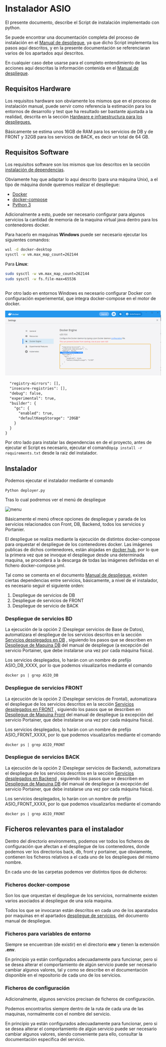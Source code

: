 

# Instalador ASIO

El presente documento, describe el Script de instalación implementado con python.

Se puede encontrar una documentación completa del proceso de instalación en el [Manual de despliegue](https://github.com/HerculesCRUE/ib-asio-docs-/blob/master/00-Arquitectura/Manual_de_despliegue/manual_de_despliegue.md), ya que dicho Script implementa los pasos aquí descritos, y en la presente documentación se referenciaran varios de los apartados aquí descritos.

En cualquier caso debe usarse para el completo entendimiento de las acciones aquí descritas la información contenida en el [Manual de despliegue](https://github.com/HerculesCRUE/ib-asio-docs-/blob/master/00-Arquitectura/Manual_de_despliegue/manual_de_despliegue.md). 

## Requisitos Hardware

Los requisitos hardware son obviamente los mismos que en el proceso de instalación manual, puede servir como referencia la estimación para los entornos de desarrollo y test que ha resultado ser bastante ajustada a la realidad, descrita en la sección [Hardware e infraestructura para los despliegues.](https://github.com/HerculesCRUE/ib-asio-docs-/blob/master/00-Arquitectura/Manual_de_despliegue/manual_de_despliegue.md#21-hardware-y-e-infraestructura-para-los-despliegues)

Básicamente se estima unos 16GB de RAM para los servicios de DB y de FRONT y 32GB para los servicios de BACK, es decir un total de 64 GB. 

## Requisitos Software

Los requisitos software son los mismos que los descritos en la sección [instalación de dependencias](https://github.com/HerculesCRUE/ib-asio-docs-/blob/master/00-Arquitectura/Manual_de_despliegue/manual_de_despliegue.md#31-instalaciones-de-dependencias).

Obviamente hay que adaptar lo aquí descrito (para una máquina Unix), a el tipo de máquina donde queremos realizar el despliegue: 

* [Docker](https://docs.docker.com/get-docker/)
* [docker-compose](https://docs.docker.com/compose/install/)
* [Python 3](https://www.python.org/downloads/)

Adicionalmente a esto, puede ser necesario configurar para algunos servicios la cantidad de memoria de la maquina virtual java dentro para los contenedores docker.

Para hacerlo en maquinas **Windows** puede ser necesario ejecutar los siguientes comandos:

```sh
wsl -d docker-desktop
sysctl -w vm.max_map_count=262144
```

Para **Linux**:

```sh
sudo sysctl -w vm.max_map_count=262144
sudo sysctl -w fs.file-max=65536
```

## 

Por otro lado en entornos Windows es necesario configurar Docker con configuración experiemental, que integra docker-compose en el motor de docker.



![config](./img/docker.config.png)



```{
  "registry-mirrors": [],
  "insecure-registries": [],
  "debug": false,
  "experimental": true,
  "builder": {
    "gc": {
      "enabled": true,
      "defaultKeepStorage": "20GB"
    }
  }
}
```

Por otro lado para instalar las dependencias en de el proyecto, antes de ejecutar el Script es necesario, ejecutar el comando`pip install -r requirements.txt` desde la raíz del instalador.

## Instalador

Podemos ejecutar el instalador mediante el comando

```Python deployer.py```

Tras lo cual podremos ver el menú de despliegue

![menu](./img/menu.png)



Básicamente el menú ofrece opciones de despliegue y parada de los servicios relacionados con Front, DB, Backend, todos los servicios y Portanier.

El despliegue se realiza mediante la ejecución de distintos docker-compose  para orquestar el despliegue de los contenedores docker. Las imágenes publicas de dichos contenedores, están alojadas en [docker hub](https://hub.docker.com/search?q=herculescrue&type=image), por lo que la primera vez que se invoque el despliegue desde una determinada maquina, se procederá a la descarga de todas las imágenes definidas en el fichero docker-compose.yml.

Tal como se comenta en el documento [Manual de despliegue](https://github.com/HerculesCRUE/ib-asio-docs-/blob/master/00-Arquitectura/Manual_de_despliegue/manual_de_despliegue.md#21-hardware-y-e-infraestructura-para-los-despliegues), existen ciertas dependencias entre servicios, básicamente, a nivel de el instalador, es necesario seguir el siguiente orden:

1. Despliegue de servicios de DB
2. Despliegue de servicios de FRONT
3. Despliegue de servicio de BACK

### Despliegue de servicios BD

La ejecución de la opción 2 (Desplegar servicios de Base de Datos),  automatizara el despliegue de los servicios descritos en la sección [Servicios desplegados en DB](https://github.com/HerculesCRUE/ib-asio-docs-/blob/master/00-Arquitectura/Manual_de_despliegue/manual_de_despliegue.md#241-servicios-desplegados-en-db) , siguiendo los pasos que se describen en [Despliegue de Maquina DB](https://github.com/HerculesCRUE/ib-asio-docs-/blob/master/00-Arquitectura/Manual_de_despliegue/manual_de_despliegue.md#321-m%C3%A1quina-db) del manual de despliegue  (a excepción del servicio Portainer, que debe instalarse una vez por cada máquina física).

Los servicios desplegados, lo harán con un nombre de prefijo ASIO_DB_XXXX, por lo que  podemos visualizarlos mediante el comando 

`docker ps | grep ASIO_DB`

### Despliegue de servicios FRONT

La ejecución de la opción 2 (Desplegar servicios de Frontal),  automatizara el despliegue de los servicios descritos en la sección [Servicios desplegados en FRONT](https://github.com/HerculesCRUE/ib-asio-docs-/blob/master/00-Arquitectura/Manual_de_despliegue/manual_de_despliegue.md#242-servicios-desplegados-en-front) , siguiendo los pasos que se describen en [Despliegue de Maquina Front](https://github.com/HerculesCRUE/ib-asio-docs-/blob/master/00-Arquitectura/Manual_de_despliegue/manual_de_despliegue.md#322-m%C3%A1quina-front) del manual de despliegue (a excepción del servicio Portainer, que debe instalarse una vez por cada máquina física).

Los servicios desplegados, lo harán con un nombre de prefijo ASIO_FRONT_XXXX, por lo que  podemos visualizarlos mediante el comando 

`docker ps | grep ASIO_FRONT`

### Despliegue de servicios BACK

La ejecución de la opción 2 (Desplegar servicios de Backend),  automatizara el despliegue de los servicios descritos en la sección [Servicios desplegados en Backend](https://github.com/HerculesCRUE/ib-asio-docs-/blob/master/00-Arquitectura/Manual_de_despliegue/manual_de_despliegue.md#243-servicios-desplegados-en-back) , siguiendo los pasos que se describen en [Despliegue de Maquina DB](https://github.com/HerculesCRUE/ib-asio-docs-/blob/master/00-Arquitectura/Manual_de_despliegue/manual_de_despliegue.md#323-m%C3%A1quina-back) del manual de despliegue (a excepción del servicio Portainer, que debe instalarse una vez por cada máquina física).

Los servicios desplegados, lo harán con un nombre de prefijo ASIO_FRONT_XXXX, por lo que  podemos visualizarlos mediante el comando 

`docker ps | grep ASIO_FRONT`

## Ficheros relevantes para el instalador

Dentro del directorio environments, podemos ver todos los ficheros de configuración que afectan a el despliegue de los contenedores, donde podemos ver los directorios back, db, front y portainer, que obviamente, contienen los ficheros relativos a el cada uno de los despliegues del mismo nombre.

En cada uno de las carpetas podemos ver distintos tipos de dicheros:

### Ficheros docker-compose

Son los que orquestan el despliegue de los servicios, normalmente existen varios asociados al despliegue de una sola maquina.

Todos los que se invocaran están descritos en cada uno de los aparatados por maquinas en el apartados [despliegue de servicios](https://github.com/HerculesCRUE/ib-asio-docs-/blob/master/00-Arquitectura/Manual_de_despliegue/manual_de_despliegue.md#32-despliegue-de-servicios), del documento manual de despliegue.

### Ficheros para variables de entorno

Siempre se encuentran (de existir) en el directorio **env** y tienen la extensión **.env**.

En principio ya están configurados adecuadamente para funcionar, pero si se desea alterar el comportamiento de algún servicio puede ser necesario cambiar algunos valores, tal y como se describe en el documentación disponible en el repositorio de cada uno de los servicios.

### Ficheros de configuración

Adicionalmente, algunos servicios precisan de ficheros de configuración.

Podemos encontrarlos siempre dentro de la ruta de cada una de las maquinas, normalmente con el nombre del servicio.

En principio ya están configurados adecuadamente para funcionar, pero si se desea alterar el comportamiento de algún servicio puede ser necesario cambiar algunos valores, siendo conveniente para ello, consultar la documentación especifica del servicio.




